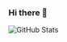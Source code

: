 ### Hi there 👋

[//]: # (https://github.com/anuraghazra/github-readme-stats)
![GitHub Stats](https://github-readme-stats.vercel.app/api?username=nohli&show_icons=true&theme=vue&custom_title=Open%20Source%20Contributions&include_all_commits=true)

<!--
**nohli/nohli** is a ✨ _special_ ✨ repository because its `README.md` (this file) appears on your GitHub profile.

Here are some ideas to get you started:

- 🔭 I’m currently working on ...
- 🌱 I’m currently learning ...
- 👯 I’m looking to collaborate on ...
- 🤔 I’m looking for help with ...
- 💬 Ask me about ...
- 📫 How to reach me: ...
- 😄 Pronouns: ...
- ⚡ Fun fact: ...
-->
